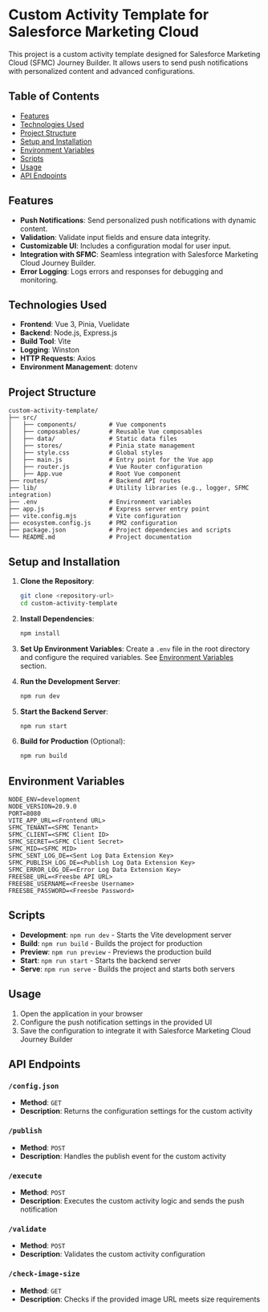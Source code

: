 # Custom Activity Template for Salesforce Marketing Cloud

This project is a custom activity template designed for Salesforce Marketing Cloud (SFMC) Journey Builder. It allows users to send push notifications with personalized content and advanced configurations.

## Table of Contents

- [Features](#features)
- [Technologies Used](#technologies-used)
- [Project Structure](#project-structure)
- [Setup and Installation](#setup-and-installation)
- [Environment Variables](#environment-variables)
- [Scripts](#scripts)
- [Usage](#usage)
- [API Endpoints](#api-endpoints)

## Features

- **Push Notifications**: Send personalized push notifications with dynamic content.
- **Validation**: Validate input fields and ensure data integrity.
- **Customizable UI**: Includes a configuration modal for user input.
- **Integration with SFMC**: Seamless integration with Salesforce Marketing Cloud Journey Builder.
- **Error Logging**: Logs errors and responses for debugging and monitoring.

## Technologies Used

- **Frontend**: Vue 3, Pinia, Vuelidate
- **Backend**: Node.js, Express.js
- **Build Tool**: Vite
- **Logging**: Winston
- **HTTP Requests**: Axios
- **Environment Management**: dotenv

## Project Structure

```plaintext
custom-activity-template/
├── src/
│   ├── components/         # Vue components
│   ├── composables/        # Reusable Vue composables
│   ├── data/               # Static data files
│   ├── stores/             # Pinia state management
│   ├── style.css           # Global styles
│   ├── main.js             # Entry point for the Vue app
│   ├── router.js           # Vue Router configuration
│   ├── App.vue             # Root Vue component
├── routes/                 # Backend API routes
├── lib/                    # Utility libraries (e.g., logger, SFMC integration)
├── .env                    # Environment variables
├── app.js                  # Express server entry point
├── vite.config.mjs         # Vite configuration
├── ecosystem.config.js     # PM2 configuration
├── package.json            # Project dependencies and scripts
└── README.md               # Project documentation
```

## Setup and Installation

1. **Clone the Repository**:

   ```bash
   git clone <repository-url>
   cd custom-activity-template
   ```

2. **Install Dependencies**:

   ```bash
   npm install
   ```

3. **Set Up Environment Variables**:
   Create a `.env` file in the root directory and configure the required variables. See [Environment Variables](#environment-variables) section.

4. **Run the Development Server**:

   ```bash
   npm run dev
   ```

5. **Start the Backend Server**:

   ```bash
   npm run start
   ```

6. **Build for Production** (Optional):
   ```bash
   npm run build
   ```

## Environment Variables

```plaintext
NODE_ENV=development
NODE_VERSION=20.9.0
PORT=8080
VITE_APP_URL=<Frontend URL>
SFMC_TENANT=<SFMC Tenant>
SFMC_CLIENT=<SFMC Client ID>
SFMC_SECRET=<SFMC Client Secret>
SFMC_MID=<SFMC MID>
SFMC_SENT_LOG_DE=<Sent Log Data Extension Key>
SFMC_PUBLISH_LOG_DE=<Publish Log Data Extension Key>
SFMC_ERROR_LOG_DE=<Error Log Data Extension Key>
FREESBE_URL=<Freesbe API URL>
FREESBE_USERNAME=<Freesbe Username>
FREESBE_PASSWORD=<Freesbe Password>
```

## Scripts

- **Development**: `npm run dev` - Starts the Vite development server
- **Build**: `npm run build` - Builds the project for production
- **Preview**: `npm run preview` - Previews the production build
- **Start**: `npm run start` - Starts the backend server
- **Serve**: `npm run serve` - Builds the project and starts both servers

## Usage

1. Open the application in your browser
2. Configure the push notification settings in the provided UI
3. Save the configuration to integrate it with Salesforce Marketing Cloud Journey Builder

## API Endpoints

### `/config.json`

- **Method**: `GET`
- **Description**: Returns the configuration settings for the custom activity

### `/publish`

- **Method**: `POST`
- **Description**: Handles the publish event for the custom activity

### `/execute`

- **Method**: `POST`
- **Description**: Executes the custom activity logic and sends the push notification

### `/validate`

- **Method**: `POST`
- **Description**: Validates the custom activity configuration

### `/check-image-size`

- **Method**: `GET`
- **Description**: Checks if the provided image URL meets size requirements
